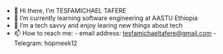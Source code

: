 - 👋 Hi there, I’m TESFAMICHAEL TAFERE 
- 🌱 I’m currently learning software engineering at AASTU Ethiopia
- 👀 I’m a tech savvy and enjoy learing new things about tech
- 📫 How to reach me: - email address: tesfamichaeltafere@gmail.com
                       - Telegram: hopmeek12
<!---
Hopmic/Hopmic is a ✨ special ✨ repository because its `README.md` (this file) appears on your GitHub profile.
You can click the Preview link to take a look at your changes.
--->





